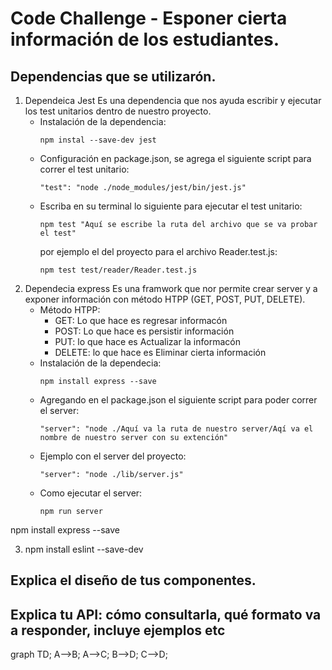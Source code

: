 # Code Challenge - Esponer cierta información de los estudiantes.

## Dependencias que se utilizarón.
1. Dependeica Jest
    Es una dependencia que nos ayuda escribir y ejecutar los test unitarios dentro de nuestro proyecto.
    * Instalación de la dependencia:
      ```
      npm instal --save-dev jest
      ```
    * Configuración en package.json, se agrega el siguiente script para correr el test unitario:
      ```
      "test": "node ./node_modules/jest/bin/jest.js"
      ```
    * Escriba  en su terminal lo siguiente para ejecutar el test unitario:
      ```
      npm test "Aquí se escribe la ruta del archivo que se va probar el test"
      ```
      por ejemplo el del proyecto para el archivo Reader.test.js:
      ```
      npm test test/reader/Reader.test.js
      ```
2. Dependecia express
    Es una framwork que nor permite crear server y a exponer información con método HTPP (GET, POST, PUT, DELETE).
    * Método HTPP:
        - GET: Lo que hace es regresar informacón
        - POST: Lo que hace es persistir información
        - PUT: lo que hace es Actualizar la informacón
        - DELETE: lo que hace es Eliminar cierta información
    * Instalación de la dependecia:
        ```
        npm install express --save
        ```
    * Agregando en el package.json el siguiente script para poder correr el server:
        ```
        "server": "node ./Aquí va la ruta de nuestro server/Aqí va el nombre de nuestro server con su extención"
        ```
    * Ejemplo con el server del proyecto:
        ```
        "server": "node ./lib/server.js"
        ```
    * Como ejecutar el server:
        ```
        npm run server
        ```
npm install express --save



3. npm install eslint --save-dev
## Explica el diseño de tus componentes.
## Explica tu API: cómo consultarla, qué formato va a responder, incluye ejemplos etc

graph TD;
    A-->B;
    A-->C;
    B-->D;
    C-->D;